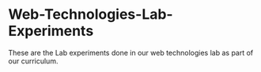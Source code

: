 # Web-Technologies-Lab-Experiments
These are the Lab experiments done in our web technologies lab as part of our curriculum.
